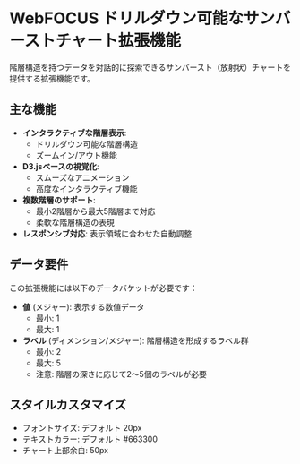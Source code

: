 # WebFOCUS ドリルダウン可能なサンバーストチャート拡張機能

階層構造を持つデータを対話的に探索できるサンバースト（放射状）チャートを提供する拡張機能です。

## 主な機能

- **インタラクティブな階層表示**: 
  - ドリルダウン可能な階層構造
  - ズームイン/アウト機能
- **D3.jsベースの視覚化**: 
  - スムーズなアニメーション
  - 高度なインタラクティブ機能
- **複数階層のサポート**: 
  - 最小2階層から最大5階層まで対応
  - 柔軟な階層構造の表現
- **レスポンシブ対応**: 表示領域に合わせた自動調整

## データ要件

この拡張機能には以下のデータバケットが必要です：
- **値** (メジャー): 表示する数値データ
  - 最小: 1
  - 最大: 1
- **ラベル** (ディメンション/メジャー): 階層構造を形成するラベル群
  - 最小: 2
  - 最大: 5
  - 注意: 階層の深さに応じて2～5個のラベルが必要

## スタイルカスタマイズ

- フォントサイズ: デフォルト 20px
- テキストカラー: デフォルト #663300
- チャート上部余白: 50px
